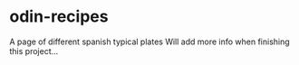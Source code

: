 # odin-recipes
A page of different spanish typical plates
Will add more info when finishing this project...
